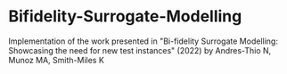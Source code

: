 # Bifidelity-Surrogate-Modelling
Implementation of the work presented in "Bi-fidelity Surrogate Modelling: Showcasing the need for new test instances" (2022) by Andres-Thio N, Munoz MA, Smith-Miles K
